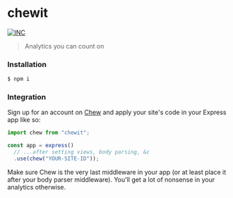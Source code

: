 # chewit

[![INC](https://img.shields.io/badge/%F0%9F%92%A1-IdeasNeverCease/chewit-07d0eb.svg?style=flat-square)](https://git.inc.sh/IdeasNeverCease/chewit)

> Analytics you can count on



### Installation

```bash
$ npm i
```



### Integration

Sign up for an account on [Chew](https://chew.sh) and apply your site's code in your Express app like so:

```javascript
import chew from "chewit";

const app = express()
  // ...after setting views, body parsing, &c
  .use(chew("YOUR-SITE-ID"));
```

Make sure Chew is the very last middleware in your app (or at least place it after your body parser middleware). You'll get a lot of nonsense in your analytics otherwise.
